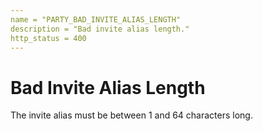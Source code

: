 ```yaml
---
name = "PARTY_BAD_INVITE_ALIAS_LENGTH"
description = "Bad invite alias length."
http_status = 400
---
```


# Bad Invite Alias Length

The invite alias must be between 1 and 64 characters long.

